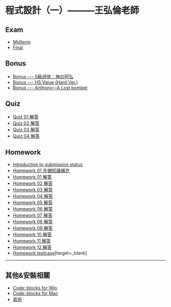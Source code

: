 程式設計（一）———王弘倫老師
===

Exam
---

* [Midterm](https://hackmd.io/@mathlin/HyAjWVz5D)
* [Final](https://hackmd.io/@mathlin/HkhPR0ryd)

Bonus
---

* [Bonus --- S級遊俠：神の阿弘](https://hackmd.io/@mathlin/SklOBWTTP)
* [Bonus --- HS Value (Hard Ver.)](https://hackmd.io/@mathlin/H1v5RUR6D)
* [Bonus --- Anthony—A Lost bomber](https://hackmd.io/@mathlin/BksFnO8nD)

Quiz
---

* [Quiz 01 解答](https://hackmd.io/@mathlin/HycGKEmPD)
* [Quiz 02 解答](https://hackmd.io/@mathlin/rJfHwjEdD)
* [Quiz 03 解答](https://hackmd.io/@mathlin/S1Y7GQXov)
* [Quiz 04 解答](https://hackmd.io/@mathlin/rkaTYefRD)


Homework
---

* [Introduction to submission status](https://hackmd.io/@bogay/r172d_Nuv)
* [Homework 01 先備知識補充](https://hackmd.io/@mathlin/By8whMUBP)
* [Homework 01 解答](https://hackmd.io/@mathlin/SymGVtvrP)
* [Homework 02 解答](https://hackmd.io/@mathlin/rkzyXzyUw)
* [Homework 03 解答](https://hackmd.io/@mathlin/rk1pCWrIP)
* [Homework 04 解答](https://hackmd.io/@mathlin/S1jIatJwv)
* [Homework 05 解答](https://hackmd.io/@mathlin/Hy489wvPP)
* [Homework 06 解答](https://hackmd.io/@mathlin/ByIxZt19D)
* [Homework 07 解答](https://hackmd.io/@mathlin/HkTecRMYv)
* [Homework 08 解答](https://hackmd.io/@mathlin/H1Q0QDr9D)
* [Homework 09 解答](https://hackmd.io/@mathlin/S1WfKiC9D)
* [Homework 10 解答](https://hackmd.io/@mathlin/Hk5xZBriP)
* [Homework 11 解答](https://hackmd.io/@mathlin/rkZoFTJnD)
* [Homework 12 解答](https://hackmd.io/@mathlin/BJBxcpyhD)
* [Homework testcase](https://drive.google.com/drive/folders/1o5mlaeO1fXq8-aSN7vyuuFkr6nNzbuJn?usp=sharing)[target=_blank]



---



其他&安裝相關
---

* [Code::blocks for Win](https://hackmd.io/@bogay/how-to-install-code-blocks)
* [Code::blocks for Mac](https://hackmd.io/@mathlin/rk4PWDJPP)
* [其他](https://hackmd.io/@mathlin/HygJmD1vD)